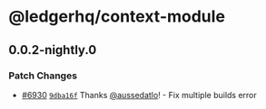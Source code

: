 # @ledgerhq/context-module

## 0.0.2-nightly.0

### Patch Changes

- [#6930](https://github.com/LedgerHQ/ledger-live/pull/6930) [`9dba16f`](https://github.com/LedgerHQ/ledger-live/commit/9dba16fe96bc6a0c2421e11e956d43931aac14e3) Thanks [@aussedatlo](https://github.com/aussedatlo)! - Fix multiple builds error
